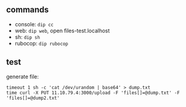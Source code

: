 ## commands
* console: `dip cc`
* web: `dip web`, open files-test.localhost
* sh: `dip sh`
* rubocop: `dip rubocop`  

## test

generate file:
```
timeout 1 sh -c 'cat /dev/urandom | base64' > dump.txt
time curl -X PUT 11.10.79.4:3000/upload -F 'files[]=@dump.txt' -F 'files[]=@dump2.txt'
```

